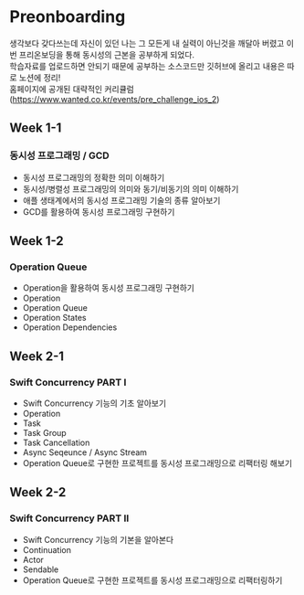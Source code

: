 # Preonboarding
생각보다 갖다쓰는데 자신이 있던 나는 그 모든게 내 실력이 아닌것을 깨달아 버렸고 이번 프리온보딩을 통해 동시성의 근본을 공부하게 되었다.<br/>
학습자료를 업로드하면 안되기 때문에 공부하는 소스코드만 깃허브에 올리고 내용은 따로 노션에 정리!<br/>
홈페이지에 공개된 대략적인 커리큘럼(https://www.wanted.co.kr/events/pre_challenge_ios_2)

## Week 1-1
### 동시성 프로그래밍 / GCD
- 동시성 프로그래밍의 정확한 의미 이해하기
- 동시성/병렬성 프로그래밍의 의미와 동기/비동기의 의미 이해하기
- 애플 생태계에서의 동시성 프로그래밍 기술의 종류 알아보기
- GCD를 활용하여 동시성 프로그래밍 구현하기

## Week 1-2
### Operation Queue
- Operation을 활용하여 동시성 프로그래밍 구현하기
- Operation
- Operation Queue
- Operation States
- Operation Dependencies

## Week 2-1
### Swift Concurrency PART I
- Swift Concurrency 기능의 기초 알아보기
- Operation
- Task
- Task Group
- Task Cancellation
- Async Seqeunce / Async Stream
- Operation Queue로 구현한 프로젝트를 동시성 프로그래밍으로 리팩터링 해보기

## Week 2-2
### Swift Concurrency PART II
- Swift Concurrency 기능의 기본을 알아본다
- Continuation
- Actor
- Sendable
- Operation Queue로 구현한 프로젝트를 동시성 프로그래밍으로 리팩터링하기
